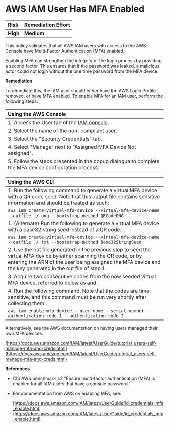 # AWS IAM User Has MFA Enabled

| Risk     | Remediation Effort |
| :------- | :----------------- |
| **High** | **Medium**         |

This policy validates that all AWS IAM users with access to the AWS Console have Multi-Factor Authentication \(MFA\) enabled.

Enabling MFA can strengthen the integrity of the login process by providing a second factor. This ensures that if the password was leaked, a malicious actor could not login without the one time password from the MFA device.

**Remediation**

To remediate this, the IAM user should either have the AWS Login Profile removed, or have MFA enabled. To enable MFA for an IAM user, perform the following steps:

| Using the AWS Console                                                                                 |
| :---------------------------------------------------------------------------------------------------- |
| 1. Access the User tab of the [IAM console](https://console.aws.amazon.com/iam/home#/users).          |
| 2. Select the name of the non-compliant user.                                                         |
| 3. Select the "Security Credentials" tab.                                                             |
| 4. Select "Manage" next to "Assigned MFA Device Not assigned".                                        |
| 5. Follow the steps presented in the popup dialogue to complete the MFA device configuration process. |

| Using the AWS CLI                                                                                                                                                                                                                   |
| :---------------------------------------------------------------------------------------------------------------------------------------------------------------------------------------------------------------------------------- |
| 1. Run the following command to generate a virtual MFA device with a QR code seed. Note that this output file contains sensitive information and should be treated as such:                                                         |
| `aws iam create-virtual-mfa-device --virtual-mfa-device-name --outfile ./.png --bootstrap-method QRCodePNG`                                                                                                                         |
| 1. \(Alternate\) Run the following to generate a virtual MFA device with a base32 string seed instead of a QR code:                                                                                                                 |
| `aws iam create-virtual-mfa-device --virtual-mfa-device-name --outfile ./.txt --bootstrap-method Base32StringSeed`                                                                                                                  |
| 2. Use the out file generated in the previous step to seed the virtual MFA device by either scanning the QR code, or by entering the ARN of the user being assigned the MFA device and the key generated in the out file of step 1. |
| 3. Acquire two consecutive codes from the now seeded virtual MFA device, referred to below as and .                                                                                                                                 |
| 4. Run the following command. Note that the codes are time sensitive, and this command must be run very shortly after collecting them:                                                                                              |
| `aws iam enable-mfa-device --user-name --serial-number --authentication-code-1 --authentication-code-2`                                                                                                                             |

Alternatively, see the AWS documentation on having users managed their own MFA devices:

[https://docs.aws.amazon.com/IAM/latest/UserGuide/tutorial_users-self-manage-mfa-and-creds.html](https://docs.aws.amazon.com/IAM/latest/UserGuide/tutorial_users-self-manage-mfa-and-creds.html)

**References**

- CIS AWS benchmark 1.2 "Ensure multi-factor authentication \(MFA\) is enabled for all IAM users that have a console password."
- For documentation from AWS on enabling MFA, see:

  [https://docs.aws.amazon.com/IAM/latest/UserGuide/id_credentials_mfa_enable.html](https://docs.aws.amazon.com/IAM/latest/UserGuide/id_credentials_mfa_enable.html)
